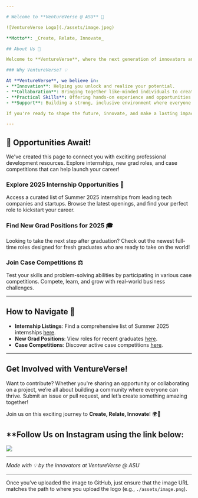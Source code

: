 ```yaml
---

# Welcome to **VentureVerse @ ASU** 🚀

![VentureVerse Logo](./assets/image.jpeg)

**Motto**: _Create, Relate, Innovate_

## About Us 🌟

Welcome to **VentureVerse**, where the next generation of innovators and entrepreneurs come to thrive! We are a dynamic community at Arizona State University, driven by creativity, collaboration, and the power of ideas. Our mission is to empower students with the mentorship, resources, and network they need to transform groundbreaking ideas into impactful ventures.

### Why VentureVerse? 💡

At **VentureVerse**, we believe in:
- **Innovation**: Helping you unlock and realize your potential.
- **Collaboration**: Bringing together like-minded individuals to create meaningful change.
- **Practical Skills**: Offering hands-on experience and opportunities to develop real-world skills.
- **Support**: Building a strong, inclusive environment where everyone is encouraged to dream big.

If you're ready to shape the future, innovate, and make a lasting impact, you've found your tribe!

---
```


## 🚀 **Opportunities Await!**

We've created this page to connect you with exciting professional development resources. Explore internships, new grad roles, and case competitions that can help launch your career!

### Explore 2025 Internship Opportunities 🌱
Access a curated list of Summer 2025 internships from leading tech companies and startups. Browse the latest openings, and find your perfect role to kickstart your career.

### Find New Grad Positions for 2025 🎓
Looking to take the next step after graduation? Check out the newest full-time roles designed for fresh graduates who are ready to take on the world!

### Join Case Competitions ⚖️
Test your skills and problem-solving abilities by participating in various case competitions. Compete, learn, and grow with real-world business challenges.

---

## How to Navigate 📜
- **Internship Listings**: Find a comprehensive list of Summer 2025 internships [here](./internships.json).
- **New Grad Positions**: View roles for recent graduates [here](./newgrad.json).
- **Case Competitions**: Discover active case competitions [here](./competitions.json).

---

## **Get Involved with VentureVerse!**
Want to contribute? Whether you're sharing an opportunity or collaborating on a project, we’re all about building a community where everyone can thrive. Submit an issue or pull request, and let’s create something amazing together!

Join us on this exciting journey to **Create, Relate, Innovate**! 🌍💼

## **Follow Us on Instagram using the link below: 
<a href = "https://www.instagram.com/ventureverse_asu/">
  <img src = "https://banner2.cleanpng.com/20240112/pil/transparent-instagram-logo-colorful-camera-with-red-light-on-black-1710926114455.webp"> 
</a>

---

_Made with 💡 by the innovators at VentureVerse @ ASU_

---

Once you’ve uploaded the image to GitHub, just ensure that the image URL matches the path to where you upload the logo (e.g., `./assets/image.png`).
